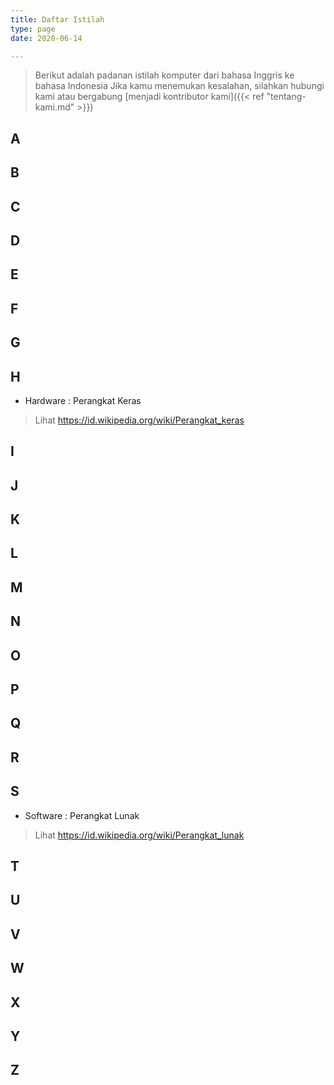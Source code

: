 ```yaml
---
title: Daftar Istilah
type: page
date: 2020-06-14

---
```


> Berikut adalah padanan istilah komputer dari bahasa Inggris ke bahasa Indonesia
> Jika kamu menemukan kesalahan, silahkan hubungi kami atau bergabung [menjadi kontributor kami]({{< ref "tentang-kami.md" >}})


## A



## B


## C


## D


## E


## F


## G


## H

* Hardware : Perangkat Keras
> Lihat https://id.wikipedia.org/wiki/Perangkat_keras


## I


## J


## K


## L


## M


## N


## O


## P


## Q


## R


## S

* Software : Perangkat Lunak
> Lihat https://id.wikipedia.org/wiki/Perangkat_lunak


## T


## U


## V


## W


## X


## Y


## Z